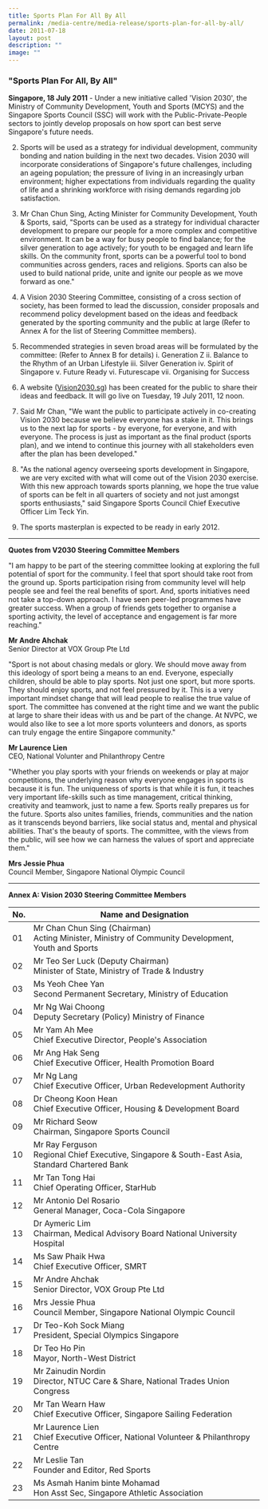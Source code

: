 ```yaml
---
title: Sports Plan For All By All
permalink: /media-centre/media-release/sports-plan-for-all-by-all/
date: 2011-07-18
layout: post
description: ""
image: ""
---
```

### **"Sports Plan For All, By All"**

**Singapore, 18 July 2011** - Under a new initiative called 'Vision 2030', the Ministry of Community Development, Youth and Sports (MCYS) and the Singapore Sports Council (SSC) will work with the Public-Private-People sectors to jointly develop proposals on how sport can best serve Singapore's future needs.

2. Sports will be used as a strategy for individual development, community bonding and nation building in the next two decades. Vision 2030 will incorporate considerations of Singapore's future challenges, including an ageing population; the pressure of living in an increasingly urban environment; higher expectations from individuals regarding the quality of life and a shrinking workforce with rising demands regarding job satisfaction.

3. Mr Chan Chun Sing, Acting Minister for Community Development, Youth & Sports, said, "Sports can be used as a strategy for individual character development to prepare our people for a more complex and competitive environment. It can be a way for busy people to find balance; for the silver generation to age actively; for youth to be engaged and learn life skills. On the community front, sports can be a powerful tool to bond communities across genders, races and religions. Sports can also be used to build national pride, unite and ignite our people as we move forward as one."

4. A Vision 2030 Steering Committee, consisting of a cross section of society, has been formed to lead the discussion, consider proposals and recommend policy development based on the ideas and feedback generated by the sporting community and the public at large (Refer to Annex A for the list of Steering Committee members).

5. Recommended strategies in seven broad areas will be formulated by the committee: (Refer to Annex B for details)
i. Generation Z
ii. Balance to the Rhythm of an Urban Lifestyle
iii. Silver Generation
iv. Spirit of Singapore
v. Future Ready
vi. Futurescape
vii. Organising for Success

6. A website ([Vision2030.sg](/about-us/vision-2030/)) has been created for the public to share their ideas and feedback. It will go live on Tuesday, 19 July 2011, 12 noon.

7. Said Mr Chan, "We want the public to participate actively in co-creating Vision 2030 because we believe everyone has a stake in it. This brings us to the next lap for sports - by everyone, for everyone, and with everyone. The process is just as important as the final product (sports plan), and we intend to continue this journey with all stakeholders even after the plan has been developed."

8. "As the national agency overseeing sports development in Singapore, we are very excited with what will come out of the Vision 2030 exercise. With this new approach towards sports planning, we hope the true value of sports can be felt in all quarters of society and not just amongst sports enthusiasts," said Singapore Sports Council Chief Executive Officer Lim Teck Yin.

9. The sports masterplan is expected to be ready in early 2012.

---

**Quotes from V2030 Steering Committee Members**
 
"I am happy to be part of the steering committee looking at exploring the full potential of sport for the community. I feel that sport should take root from the ground up. Sports participation rising from community level will help people see and feel the real benefits of sport. And, sports initiatives need not take a top-down approach. I have seen peer-led programmes have greater success. When a group of friends gets together to organise a sporting activity, the level of acceptance and engagement is far more reaching."

**Mr Andre Ahchak**<br>
Senior Director at VOX Group Pte Ltd

"Sport is not about chasing medals or glory. We should move away from this ideology of sport being a means to an end. Everyone, especially children, should be able to play sports. Not just one sport, but more sports. They should enjoy sports, and not feel pressured by it. This is a very important mindset change that will lead people to realise the true value of sport. The committee has convened at the right time and we want the public at large to share their ideas with us and be part of the change. At NVPC, we would also like to see a lot more sports volunteers and donors, as sports can truly engage the entire Singapore community."

**Mr Laurence Lien**<br>
CEO, National Volunter and Philanthropy Centre

"Whether you play sports with your friends on weekends or play at major competitions, the underlying reason why everyone engages in sports is because it is fun. The uniqueness of sports is that while it is fun, it teaches very important life-skills such as time management, critical thinking, creativity and teamwork, just to name a few. Sports really prepares us for the future. Sports also unites families, friends, communities and the nation as it transcends beyond barriers, like social status and, mental and physical abilities. That's the beauty of sports. The committee, with the views from the public, will see how we can harness the values of sport and appreciate them."

**Mrs Jessie Phua**<br>
Council Member, Singapore National Olympic Council

---

**Annex A: Vision 2030 Steering Committee Members**



| **No.** | **Name and Designation** |
| -------- | -------- |
| 01     | Mr Chan Chun Sing (Chairman)<br>Acting Minister, Ministry of Community Development, Youth and Sports |
| 02     | Mr Teo Ser Luck (Deputy Chairman)<br> Minister of State, Ministry of Trade & Industry |
| 03     | Ms Yeoh Chee Yan<br> Second Permanent Secretary, Ministry of Education |
| 04     | Mr Ng Wai Choong<br>Deputy Secretary (Policy) Ministry of Finance |
| 05     | Mr Yam Ah Mee<br>Chief Executive Director, People's Association |
| 06     | Mr Ang Hak Seng<br>Chief Executive Officer, Health Promotion Board |
| 07     | Mr Ng Lang<br>Chief Executive Officer, Urban Redevelopment Authority |
| 08    | Dr Cheong Koon Hean<br>Chief Executive Officer, Housing & Development Board |
| 09     | Mr Richard Seow<br>Chairman, Singapore Sports Council |
| 10    | Mr Ray Ferguson<br>Regional Chief Executive, Singapore & South-East Asia, Standard Chartered Bank |
| 11     | Mr Tan Tong Hai<br>Chief Operating Officer, StarHub     |
| 12     | 	Mr Antonio Del Rosario<br>General Manager, Coca-Cola Singapore     |
| 13     | Dr Aymeric Lim<br>Chairman, Medical Advisory Board National University Hospital     |
| 14     | Ms Saw Phaik Hwa<br>Chief Executive Officer, SMRT     |
| 15    | Mr Andre Ahchak<br>Senior Director, VOX Group Pte Ltd     |
| 16    | Mrs Jessie Phua<br>Council Member, Singapore National Olympic Council     |
| 17     | Dr Teo-Koh Sock Miang<br>President, Special Olympics Singapore    |
| 18     | Dr Teo Ho Pin<br>Mayor, North-West District |
| 19     | Mr Zainudin Nordin<br>Director, NTUC Care & Share, National Trades Union Congress     |
| 20     | Mr Tan Wearn Haw<br>Chief Executive Officer, Singapore Sailing Federation     |
| 21     | Mr Laurence Lien<br>Chief Executive Officer, National Volunteer & Philanthropy Centre |
| 22     | 	Mr Leslie Tan<br>Founder and Editor, Red Sports |
| 23     | Ms Asmah Hanim binte Mohamad<br>Hon Asst Sec, Singapore Athletic Association |